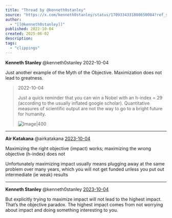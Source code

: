 ```yaml
---
title: "Thread by @kenneth0stanley"
source: "https://x.com/kenneth0stanley/status/1709334331800650084?ref_src=twsrc%5Etfw%7Ctwcamp%5Etweetembed%7Ctwterm%5E1709334331800650084%7Ctwgr%5E2e92b1528ae365b22d454035b39caa0becec9dc8%7Ctwcon%5Es1_&ref_url=https%3A%2F%2Froamresearch.com%2F%2Fapp%2Froxyryle"
author:
  - "[[@kenneth0stanley]]"
published: 2022-10-04
created: 2025-06-02
description:
tags:
  - "clippings"
---
```

**Kenneth Stanley** @kenneth0stanley 2022-10-04

Just another example of the Myth of the Objective. Maximization does not lead to greatness.

> 2022-10-04
> 
> Just a quick reminder that you can win a Nobel with an h-index = 29 (according to the usually inflated google scholar). Quantitative measures of scientific output are not the way to go to a bright future for humanity.
> 
> ![Image|400](https://pbs.twimg.com/media/FeOMFgdWAAEhOO6?format=jpg&name=large)

---

**Air Katakana** @airkatakana [2023-10-04](https://x.com/airkatakana/status/1709358566837309897)

Maximizing the right objective (impact) works; maximizing the wrong objective (h-index) does not

Unfortunately maximizing impact usually means plugging away at the same problem over many years, which you will not get funded unless you put out intermediate (ie weak) results

---

**Kenneth Stanley** @kenneth0stanley [2023-10-04](https://x.com/kenneth0stanley/status/1709362745458770002)

But explicitly trying to maximize impact will not lead to the highest impact. That’s the objective paradox. The highest impact comes from not worrying about impact and doing something interesting to you.